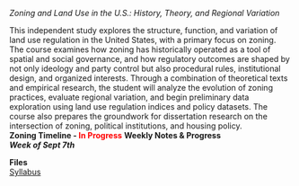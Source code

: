 *Zoning and Land Use in the U.S.: History, Theory, and Regional Variation*

This independent study explores the structure, function, and variation of land use regulation in the United States, with a primary focus on zoning. The course examines how zoning has historically operated as a tool of spatial and social governance, and how regulatory outcomes are shaped by not only ideology and party control but also procedural rules, institutional design, and organized interests. Through a combination of theoretical texts and empirical research, the student will analyze the evolution of zoning practices, evaluate regional variation, and begin preliminary data exploration using land use regulation indices and policy datasets. The course also prepares the groundwork for dissertation research on the intersection of zoning, political institutions, and housing policy.
<br/>
**Zoning Timeline - <span style="color: red;">In Progress</span>**
**Weekly Notes & Progress**
<br/>
***Week of Sept 7th***


**Files**<br/>
[Syllabus](./contents/Independent%20Study%20-%208800%20Wooten.pdf)



